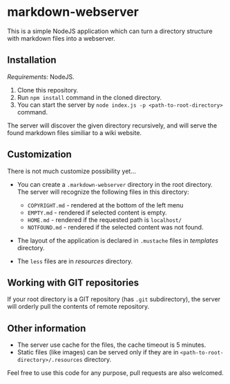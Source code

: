 # markdown-webserver
This is a simple NodeJS application which can turn a directory structure with markdown files into a webserver.

## Installation

*Requirements:* NodeJS.

1. Clone this repository.
2. Run `npm install` command in the cloned directory.
3. You can start the server by `node index.js -p <path-to-root-directory>` command.

The server will discover the given directory recursively, and will serve the found markdown files similiar to a wiki website.

## Customization

There is not much customize possibility yet...

- You can create a `.markdown-webserver` directory in the root directory. The server will recognize the following files in this directory:
    - `COPYRIGHT.md` - rendered at the bottom of the left menu
    - `EMPTY.md` - rendered if selected content is empty.
    - `HOME.md` - rendered if the requested path is `localhost/`
    - `NOTFOUND.md` - rendered if the selected content was not found.

- The layout of the application is declared in `.mustache` files in _templates_ directory.
- The `less` files are in _resources_ directory.

## Working with GIT repositories

If your root directory is a GIT repository (has `.git` subdirectory), the server will orderly pull the contents of remote repository.

## Other information

- The server use cache for the files, the cache timeout is 5 minutes.
- Static files (like images) can be served only if they are in `<path-to-root-directory>/.resources` directory.

Feel free to use this code for any purpose, pull requests are also welcomed.
